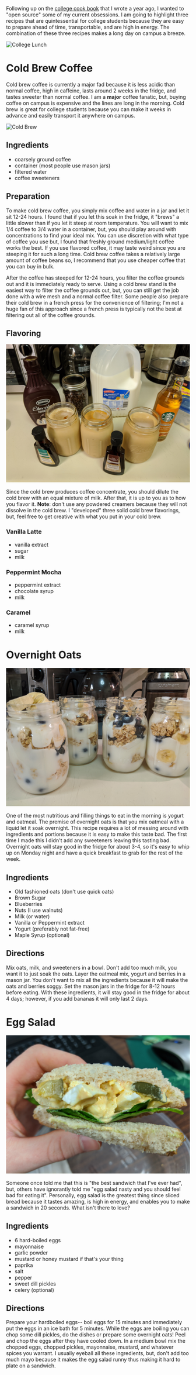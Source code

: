 Following up on the [college cook book](https://jrtechs.net/other/college-cookbook) that I wrote a year ago, I wanted to "open source" some of my current obsessions.
I am going to highlight three recipes that are quintessential for college students because they are easy to prepare ahead of time, transportable, and are high in energy.
The combination of these three recipes makes a long day on campus a breeze. 

![College Lunch](media/cooking/part2/lunch.jpg)

# Cold Brew Coffee

Cold brew coffee is currently a major fad because it is less acidic than normal coffee, high in caffeine, lasts around 2 weeks in the fridge, and tastes sweeter than normal coffee.
I am a **major** coffee fanatic, but, buying coffee on campus is expensive and the lines are long in the morning.
Cold brew is great for college students because you can make it weeks in advance and easily transport it anywhere on campus.

![Cold Brew](media/cooking/part2/coldBrew.jpg)

## Ingredients

- coarsely ground coffee
- container (most people use mason jars)
- filtered water
- coffee sweeteners

## Preparation

To make cold brew coffee, you simply mix coffee and water in a jar and let it sit 12-24 hours.
I found that if you let this soak in the fridge, it "brews" a little slower than if you let it steep at room temperature.
You will want to mix 1/4 coffee to 3/4 water in a container, but, you should play around with concentrations to find your ideal mix.
You can use discretion with what type of coffee you use but, I found that freshly ground medium/light coffee works the best.
If you use flavored coffee, it may taste weird since you are steeping it for such a long time.
Cold brew coffee takes a relatively large amount of coffee beans so, I recommend that you use cheaper coffee that you can buy in bulk. 

After the coffee has steeped for 12-24 hours, you filter the coffee grounds out and it is immediately ready to serve.
Using a cold brew stand is the easiest way to filter the coffee grounds out, but, you can still get the job done with a wire mesh and a normal coffee filter.
Some people also prepare their cold brew in a french press for the convenience of filtering; I'm not a huge fan of this approach since a french press is typically not the best at filtering out all of the coffee grounds.


## Flavoring

![Cold Brew](media/cooking/part2/coffee.jpg)

Since the cold brew produces coffee concentrate, you should dilute the cold brew with an equal mixture of milk.
After that, it is up to you as to how you flavor it.
**Note**: don't use any powdered creamers because they will not dissolve in the cold brew.
I "developed" three solid cold brew flavorings, but, feel free to get creative with what you put in your cold brew.

### Vanilla Latte

- vanilla extract
- sugar
- milk

### Peppermint Mocha

- peppermint extract
- chocolate syrup
- milk

### Caramel

- caramel syrup
- milk

# Overnight Oats

![Overnight oats](media/cooking/part2/oats.jpg)

One of the most nutritious and filling things to eat in the morning is yogurt and oatmeal.
The premise of overnight oats is that you mix oatmeal with a liquid let it soak overnight.
This recipe requires a lot of messing around with ingredients and portions because it is easy to make this taste bad.
The first time I made this I didn't add any sweeteners leaving this tasting bad.
Overnight oats will stay good in the fridge for about 3-4, so it's easy to whip up on Monday night and have a quick breakfast to grab for the rest of the week.

## Ingredients

- Old fashioned oats (don't use quick oats)
- Brown Sugar
- Blueberries
- Nuts (I use walnuts)
- Milk (or water)
- Vanilla or Peppermint extract
- Yogurt (preferably not fat-free)
- Maple Syrup (optional)

## Directions

Mix oats, milk, and sweeteners in a bowl. 
Don't add too much milk, you want it to just soak the oats.
Layer the oatmeal mix, yogurt and berries in a mason jar.
You don't want to mix all the ingredients because it will make the oats and berries soggy.
Set the mason jars in the fridge for 8-12 hours before eating.
With these ingredients, it will stay good in the fridge for about 4 days; however, if you add bananas it will only last 2 days.

# Egg Salad

![Egg salad](media/cooking/part2/egg.jpg)

Someone once told me that this is "the best sandwich that I've ever had", but, others have ignorantly told me "egg salad nasty and you should feel bad for eating it".
Personally, egg salad is the greatest thing since sliced bread because it tastes amazing, is high in energy, and enables you to make a sandwich in 20 seconds.
What isn't there to love?

## Ingredients

- 6 hard-boiled eggs
- mayonnaise
- garlic powder
- mustard or honey mustard if that's your thing
- paprika
- salt
- pepper
- sweet dill pickles
- celery (optional)

## Directions

Prepare your hardboiled eggs-- boil eggs for 15 minutes and immediately put the eggs in an ice bath for 5 minutes.
While the eggs are boiling you can chop some dill pickles, do the dishes or prepare some overnight oats!
Peel and chop the eggs after they have cooled down.
In a medium bowl mix the chopped eggs, chopped pickles, mayonnaise, mustard, and whatever spices you warrant.
I usually eyeball all these ingredients, but, don't add too much mayo because it makes the egg salad runny thus making it hard to plate on a sandwich.
